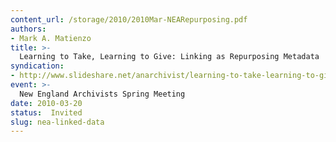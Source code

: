 ```yaml
---
content_url: /storage/2010/2010Mar-NEARepurposing.pdf
authors:
- Mark A. Matienzo
title: >-
  Learning to Take, Learning to Give: Linking as Repurposing Metadata
syndication:
- http://www.slideshare.net/anarchivist/learning-to-take-learning-to-give-linking-as-repurposing-metadata
event: >-
  New England Archivists Spring Meeting
date: 2010-03-20
status:  Invited
slug: nea-linked-data
---
```

